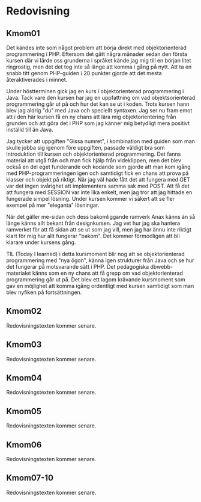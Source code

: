---
...
Redovisning
=========================



Kmom01
-------------------------

Det kändes inte som något problem att börja direkt med objektorienterad programmering i PHP. Eftersom det gått några månader sedan den första kursen där vi lärde oss grunderna i språket kände jag mig till en början litet ringrostig, men det det tog inte så länge att komma i gång på nytt. Att ta en snabb titt genom PHP-guiden i 20 punkter gjorde att det mesta återaktiverades i minnet.

Under höstterminen gick jag en kurs i objektorienterad programmering i Java. Tack vare den kursen har jag en uppfattning om vad objektsorienterad programmering går ut på och hur det kan se ut i koden. Trots kursen hann blev jag aldrig "du" med Java och speciellt syntaxen. Jag ser nu fram emot att i den här kursen få en ny chans att lära mig objektorientering från grunden och att göra det i PHP som jag känner mig betydligt mera positivt inställd till än Java.

Jag tycker att uppgiften "Gissa numret", i kombination med guiden som man skulle jobba sig igenom före uppgiften, passade väldigt bra som introduktion till kursen och objektorienterad programmering. Det fanns material att utgå från och man fick hjälp från videklippen, men det blev också en del eget funderande och kodande som gjorde att man kom igång med PHP-programmeringen igen och samtidigt fick en chans att prova på klasser och objekt på riktigt. När jag väl hade fått det att fungera med GET var det ingen svårighet att implementera samma sak med POST. Att få det att fungera med SESSION var inte lika enkelt, men jag tror att jag hittade en fungerade simpel lösning. Under kursen kommer vi säkert att se fler exempel på mer "eleganta" lösningar.

När det gäller me-sidan och dess bakomliggande ramverk Anax känns än så länge känns allt bekant från designkursen. Jag vet hur jag ska hantera ramverket för att få sidan att se ut som jag vill, men jag har ännu inte riktigt klart för mig hur allt fungerar "bakom". Det kommer förmodligen att bli klarare under kursens gång.

TIL (Today I learned) i detta kursmoment blir nog att se objektorienterad programmering med "nya ögon", känna igen strukturer från Java och se hur det fungerar på motsvarande sätt i PHP. Det pedagogiska dbwebb-materialet känns som en ny chans att få grepp om vad objektorienterad programmering går ut på. Det blev ett lagom krävande kursmoment som gav en möjlighet att komma igång ordentligt med kursen samtidigt som man blev nyfiken på fortsättningen.

Kmom02
-------------------------

Redovisningstexten kommer senare.



Kmom03
-------------------------

Redovisningstexten kommer senare.



Kmom04
-------------------------

Redovisningstexten kommer senare.



Kmom05
-------------------------

Redovisningstexten kommer senare.



Kmom06
-------------------------

Redovisningstexten kommer senare.



Kmom07-10
-------------------------

Redovisningstexten kommer senare.
